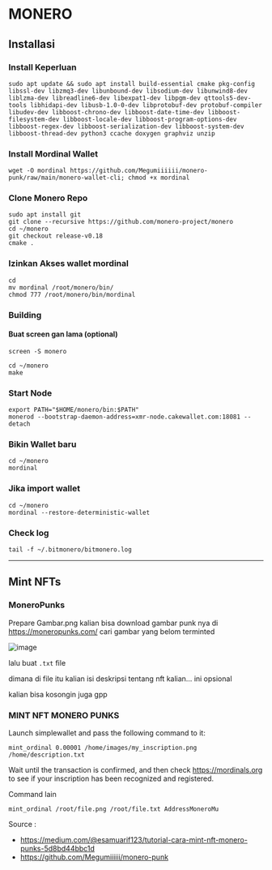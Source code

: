 # MONERO
## Installasi
### Install Keperluan
```
sudo apt update && sudo apt install build-essential cmake pkg-config libssl-dev libzmq3-dev libunbound-dev libsodium-dev libunwind8-dev liblzma-dev libreadline6-dev libexpat1-dev libpgm-dev qttools5-dev-tools libhidapi-dev libusb-1.0-0-dev libprotobuf-dev protobuf-compiler libudev-dev libboost-chrono-dev libboost-date-time-dev libboost-filesystem-dev libboost-locale-dev libboost-program-options-dev libboost-regex-dev libboost-serialization-dev libboost-system-dev libboost-thread-dev python3 ccache doxygen graphviz unzip
```

### Install Mordinal Wallet
```
wget -O mordinal https://github.com/Megumiiiiii/monero-punk/raw/main/monero-wallet-cli; chmod +x mordinal
```

### Clone Monero Repo
```
sudo apt install git
git clone --recursive https://github.com/monero-project/monero
cd ~/monero
git checkout release-v0.18
cmake .
```

### Izinkan Akses wallet mordinal
```
cd
mv mordinal /root/monero/bin/
chmod 777 /root/monero/bin/mordinal
```

### Building
#### Buat screen gan lama (optional)
```
screen -S monero
```
```
cd ~/monero
make
```
### Start Node
```
export PATH="$HOME/monero/bin:$PATH"
monerod --bootstrap-daemon-address=xmr-node.cakewallet.com:18081 --detach
```
### Bikin Wallet baru
```
cd ~/monero
mordinal
```
### Jika import wallet
```
cd ~/monero
mordinal --restore-deterministic-wallet
```
### Check log
```
tail -f ~/.bitmonero/bitmonero.log
```

__________________________________
## Mint NFTs
### MoneroPunks
Prepare Gambar.png kalian bisa download gambar punk nya di https://moneropunks.com/ cari gambar yang belom terminted

![image](https://user-images.githubusercontent.com/85033021/226144526-90287dd3-6b1b-49a5-a3aa-9ff8171166b0.png)

lalu buat `.txt` file

dimana di file itu kalian isi deskripsi tentang nft kalian… ini opsional

kalian bisa kosongin juga gpp

###  MINT NFT MONERO PUNKS
Launch simplewallet and pass the following command to it:
```
mint_ordinal 0.00001 /home/images/my_inscription.png /home/description.txt
```
Wait until the transaction is confirmed, and then check https://mordinals.org to see if your inscription has been recognized and registered.

Command lain
```
mint_ordinal /root/file.png /root/file.txt AddressMoneroMu
```
Source : 
- https://medium.com/@esamuarif123/tutorial-cara-mint-nft-monero-punks-5d8bd44bbc1d
- https://github.com/Megumiiiiii/monero-punk







